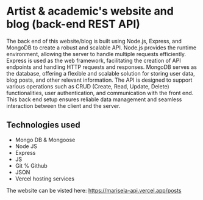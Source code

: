 # Artist & academic's website and blog (back-end REST API)

The back end of this website/blog is built using Node.js, Express, and MongoDB to create a robust and scalable API. Node.js provides the runtime environment, allowing the server to handle multiple requests efficiently. Express is used as the web framework, facilitating the creation of API endpoints and handling HTTP requests and responses. MongoDB serves as the database, offering a flexible and scalable solution for storing user data, blog posts, and other relevant information. The API is designed to support various operations such as CRUD (Create, Read, Update, Delete) functionalities, user authentication, and communication with the front end. This back end setup ensures reliable data management and seamless interaction between the client and the server.

## Technologies used

- Mongo DB & Mongoose
- Node JS
- Express
- JS
- Git % Github
- JSON
- Vercel hosting services

The website can be visted here: https://marisela-api.vercel.app/posts

